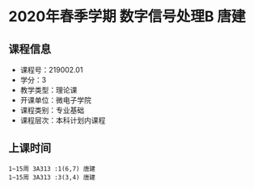 # 2020年春季学期 数字信号处理B 唐建






## 课程信息

- 课程号：219002.01
- 学分：3
- 教学类型：理论课
- 开课单位：微电子学院
- 课程类别：专业基础
- 课程层次：本科计划内课程

## 上课时间

```
1~15周 3A313 :1(6,7) 唐建
1~15周 3A313 :3(3,4) 唐建
```

